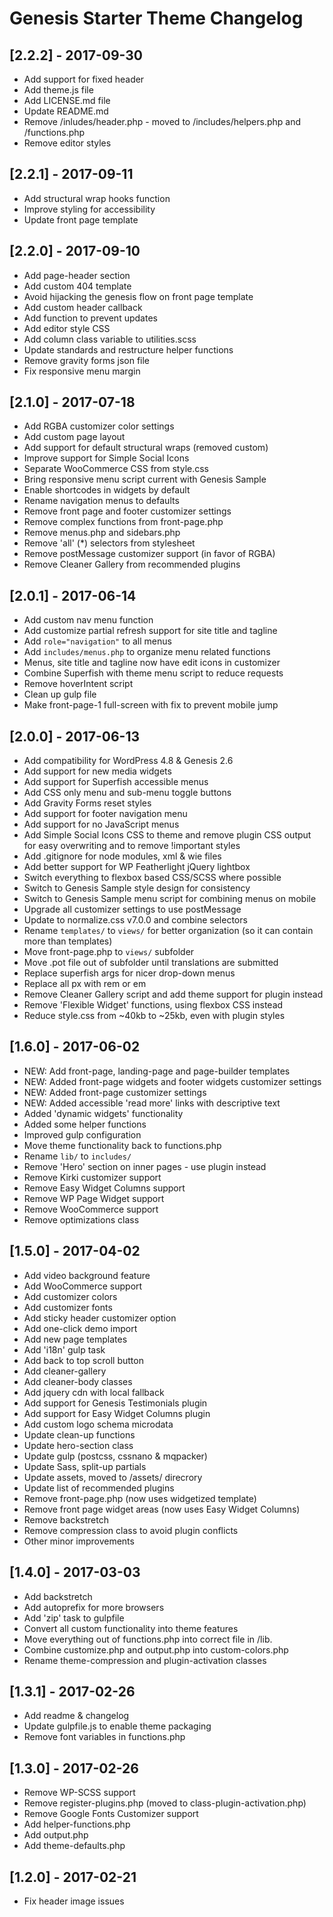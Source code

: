 # Genesis Starter Theme Changelog

## [2.2.2] - 2017-09-30
* Add support for fixed header
* Add theme.js file
* Add LICENSE.md file
* Update README.md
* Remove /inludes/header.php - moved to /includes/helpers.php and /functions.php
* Remove editor styles

## [2.2.1] - 2017-09-11
* Add structural wrap hooks function
* Improve styling for accessibility
* Update front page template

## [2.2.0] - 2017-09-10
* Add page-header section
* Add custom 404 template
* Avoid hijacking the genesis flow on front page template
* Add custom header callback
* Add function to prevent updates
* Add editor style CSS
* Add column class variable to utilities.scss
* Update standards and restructure helper functions
* Remove gravity forms json file
* Fix responsive menu margin

## [2.1.0] - 2017-07-18
* Add RGBA customizer color settings
* Add custom page layout
* Add support for default structural wraps (removed custom)
* Improve support for Simple Social Icons
* Separate WooCommerce CSS from style.css
* Bring responsive menu script current with Genesis Sample
* Enable shortcodes in widgets by default
* Rename navigation menus to defaults
* Remove front page and footer customizer settings
* Remove complex functions from front-page.php
* Remove menus.php and sidebars.php
* Remove 'all' (*) selectors from stylesheet
* Remove postMessage customizer support (in favor of RGBA)
* Remove Cleaner Gallery from recommended plugins


## [2.0.1] - 2017-06-14
* Add custom nav menu function
* Add customize partial refresh support for site title and tagline
* Add `role="navigation"` to all menus
* Add `includes/menus.php` to organize menu related functions
* Menus, site title and tagline now have edit icons in customizer
* Combine Superfish with theme menu script to reduce requests
* Remove hoverIntent script
* Clean up gulp file
* Make front-page-1 full-screen with fix to prevent mobile jump

## [2.0.0] - 2017-06-13
* Add compatibility for WordPress 4.8 & Genesis 2.6
* Add support for new media widgets
* Add support for Superfish accessible menus
* Add CSS only menu and sub-menu toggle buttons
* Add Gravity Forms reset styles
* Add support for footer navigation menu
* Add support for no JavaScript menus
* Add Simple Social Icons CSS to theme and remove plugin CSS output for easy overwriting and to remove !important styles
* Add .gitignore for node modules, xml & wie files
* Add better support for WP Featherlight jQuery lightbox
* Switch everything to flexbox based CSS/SCSS where possible
* Switch to Genesis Sample style design for consistency
* Switch to Genesis Sample menu script for combining menus on mobile
* Upgrade all customizer settings to use postMessage
* Update to normalize.css v7.0.0 and combine selectors
* Rename `templates/` to `views/` for better organization (so it can contain more than templates)
* Move front-page.php to `views/` subfolder
* Move .pot file out of subfolder until translations are submitted
* Replace superfish args for nicer drop-down menus
* Replace all px with rem or em
* Remove Cleaner Gallery script and add theme support for plugin instead
* Remove 'Flexible Widget' functions, using flexbox CSS instead
* Reduce style.css from ~40kb to ~25kb, even with plugin styles

## [1.6.0] - 2017-06-02
* NEW: Add front-page, landing-page and page-builder templates
* NEW: Added front-page widgets and footer widgets customizer settings
* NEW: Added front-page customizer settings
* NEW: Added accessible 'read more' links with descriptive text
* Added 'dynamic widgets' functionality
* Added some helper functions
* Improved gulp configuration
* Move theme functionality back to functions.php
* Rename `lib/` to `includes/` 
* Remove 'Hero' section on inner pages - use plugin instead
* Remove Kirki customizer support 
* Remove Easy Widget Columns support
* Remove WP Page Widget support
* Remove WooCommerce support
* Remove optimizations class

## [1.5.0] - 2017-04-02
* Add video background feature
* Add WooCommerce support
* Add customizer colors
* Add customizer fonts
* Add sticky header customizer option
* Add one-click demo import
* Add new page templates
* Add 'i18n' gulp task
* Add back to top scroll button
* Add cleaner-gallery
* Add cleaner-body classes
* Add jquery cdn with local fallback
* Add support for Genesis Testimonials plugin
* Add support for Easy Widget Columns plugin
* Add custom logo schema microdata
* Update clean-up functions
* Update hero-section class
* Update gulp (postcss, cssnano & mqpacker)
* Update Sass, split-up partials
* Update assets, moved to /assets/ direcrory
* Update list of recommended plugins
* Remove front-page.php (now uses widgetized template)
* Remove front page widget areas (now uses Easy Widget Columns)
* Remove backstretch
* Remove compression class to avoid plugin conflicts
* Other minor improvements

## [1.4.0] - 2017-03-03
* Add backstretch
* Add autoprefix for more browsers
* Add 'zip' task to gulpfile
* Convert all custom functionality into theme features
* Move everything out of functions.php into correct file in /lib.
* Combine customize.php and output.php into custom-colors.php
* Rename theme-compression and plugin-activation classes

## [1.3.1] - 2017-02-26
* Add readme & changelog
* Update gulpfile.js to enable theme packaging
* Remove font variables in functions.php

## [1.3.0] - 2017-02-26
* Remove WP-SCSS support
* Remove register-plugins.php (moved to class-plugin-activation.php)
* Remove Google Fonts Customizer support
* Add helper-functions.php
* Add output.php
* Add theme-defaults.php

## [1.2.0] - 2017-02-21
* Fix header image issues
